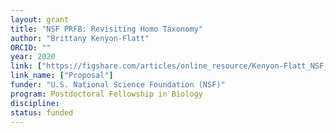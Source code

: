 ```yaml
---
layout: grant
title: "NSF PRFB: Revisiting Homo Taxonomy"
author: "Brittany Kenyon-Flatt"
ORCID: ""
year: 2020
link: ["https://figshare.com/articles/online_resource/Kenyon-Flatt_NSF_PRFB_2020/12896738"]
link_name: ["Proposal"]
funder: "U.S. National Science Foundation (NSF)"
program: Postdoctoral Fellowship in Biology
discipline: 
status: funded
---
```

